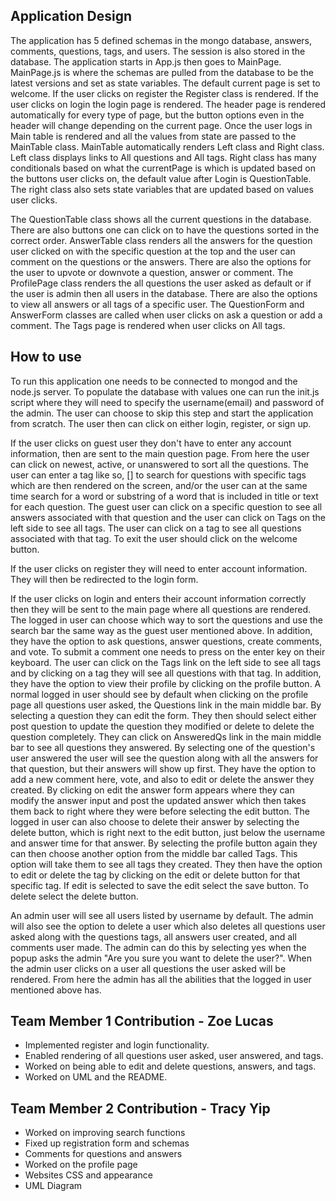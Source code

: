 ## Application Design

The application has 5 defined schemas in the mongo database, answers, comments, questions, tags, and users. The session is also stored in the database. The application starts in App.js then goes to MainPage. MainPage.js
is where the schemas are pulled from the database to be the latest versions and set as state variables. The default current page is set to welcome. If the user clicks on register the Register class is rendered. If the
user clicks on login the login page is rendered. The header page is rendered automatically for every type of page, but the button options even in the header will change depending on the current page.
Once the user logs in Main table is rendered and all the values from state are passed to the MainTable class. MainTable automatically renders Left class and Right class. Left class displays links to All questions and All tags. Right class has many conditionals based on what the currentPage is which is updated based on the buttons user clicks on, the default value after Login is QuestionTable. The right class also sets state variables that are updated based on values user clicks.

The QuestionTable class shows all the current questions in the database. There are also buttons one can click on to have the questions sorted in the correct order. AnswerTable class renders all the answers for the question user clicked on with the specific question at the top and the user can comment on the questions or the answers. There are also the options for the user to upvote or downvote a question, answer or comment. The ProfilePage class renders the all questions the user asked as default or if the user is admin then all users in the database. There are also the options to view all answers or all tags of a specific user. The QuestionForm and AnswerForm classes are called when user clicks on ask a question or add a comment.
The Tags page is rendered when user clicks on All tags.

## How to use

To run this application one needs to be connected to mongod and the node.js server. To populate the database with values one can run the init.js script where they will need to specify the username(email) 
and password of the admin. The user can choose to skip this step and start the application from scratch.
The user then can click on either login, register, or sign up.

If the user clicks on guest user they don't have to enter any account information, then are sent to the main question page. From here the user can click on newest,
active, or unanswered to sort all the questions. The user can enter a tag like so, [<tag name>] to search for questions with specific tags which are then rendered on the screen, and/or the user can at the same time search for a
word or substring of a word that is included in title or text for each question. The guest user can click on a specific question to see all answers associated with that question and the user can click on Tags on the left side to see all tags. The user can click on a tag to see all questions associated with that tag. To exit the user should click on the welcome button.

If the user clicks on register they will need to enter account information. They will then be redirected to the login form.

If the user clicks on login and enters their account information correctly then they will be sent to the main page where all questions are rendered. The logged in user can choose which way to sort the questions and use the search bar the same way as the guest user mentioned above. In addition, they have the option to ask questions, answer questions, create comments, and vote. To submit a comment one needs to press on the enter key on their keyboard. The user can click on the Tags link on the left side to see all tags and by clicking on a tag they will see all questions with that tag. In addition, they have the option to view their profile by clicking on the profile button. A normal logged in user should see by default when clicking on the profile page all questions user asked, the Questions link in the main middle bar. By selecting a question they can edit the form. They then should select either post question to update the question they modified or delete to delete the question completely. They can click on AnsweredQs link in the main middle bar to see all questions they answered. By selecting one of the question's user answered the user will see the question along with all the answers for that question, but their answers will show up first. They have the option to add a new comment here, vote, and also to edit or delete the answer they created. By clicking on edit the answer form appears where they can modify the answer input and post the updated answer which then takes them back to right where they were before selecting the edit button. The logged in user can also choose to delete their answer by selecting the delete button, which is right next to the edit button, just below the username and answer time for that answer. By selecting the profile button again they can then choose another option from the middle bar called Tags. This option will take them to see all tags they created. They then have the option to edit or delete the tag by clicking on the edit or delete button for that specific tag. If edit is selected to save the edit select the save button. To delete select the delete button.

An admin user will see all users listed by username by default. The admin will also see the option to delete a user which also deletes all questions user asked along with the questions tags, all answers user created, and all comments user made. The admin can do this by selecting yes when the popup asks the admin "Are you sure you want to delete the user?". When the admin user clicks on a user all questions the user asked will be rendered. From here the admin has all the abilities that the logged in user mentioned above has.

## Team Member 1 Contribution - Zoe Lucas

- Implemented register and login functionality.
- Enabled rendering of all questions user asked, user answered, and tags.
- Worked on being able to edit and delete questions, answers, and tags.
- Worked on UML and the README.

## Team Member 2 Contribution - Tracy Yip
- Worked on improving search functions
- Fixed up registration form and schemas
- Comments for questions and answers
- Worked on the profile page
- Websites CSS and appearance
- UML Diagram

